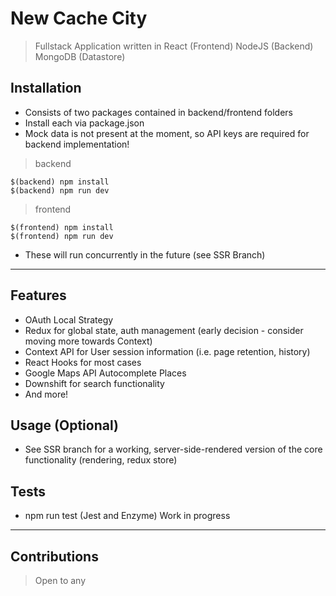 # New Cache City

> Fullstack Application written in React (Frontend) NodeJS (Backend) MongoDB (Datastore)


## Installation

- Consists of two packages contained in backend/frontend folders
- Install each via package.json
- Mock data is not present at the moment, so API keys are required for backend implementation!

>backend

```shell
$(backend) npm install
$(backend) npm run dev
```

>frontend

```shell
$(frontend) npm install
$(frontend) npm run dev
```

- These will run concurrently in the future (see SSR Branch)

---

## Features

- OAuth Local Strategy
- Redux for global state, auth management (early decision - consider moving more towards Context)
- Context API for User session information (i.e. page retention, history)
- React Hooks for most cases
- Google Maps API Autocomplete Places
- Downshift for search functionality
- And more! 

## Usage (Optional)

- See SSR branch for a working, server-side-rendered version of the core functionality (rendering, redux store)

## Tests

- npm run test (Jest and Enzyme) Work in progress

---

## Contributions

> Open to any

